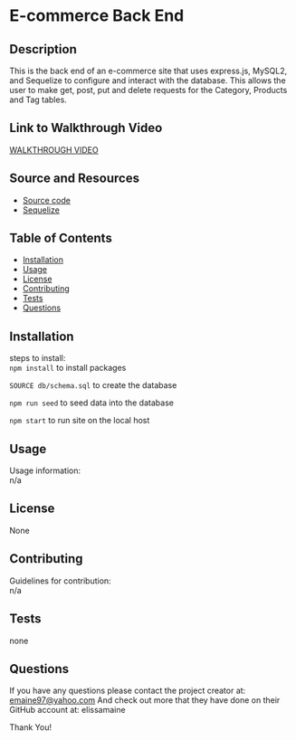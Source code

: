 # E-commerce Back End
  

  ## Description

  This is the back end of an e-commerce site that uses express.js, MySQL2, and Sequelize to configure and interact with the database. This allows the user to make get, post, put and delete requests for the Category, Products and Tag tables.

  ## Link to Walkthrough Video

  [WALKTHROUGH VIDEO](https://watch.screencastify.com/v/QBo9ZcsK2rCzxMPVUQ6V)

  ## Source and Resources 

  - [Source code](https://github.com/coding-boot-camp/fantastic-umbrella/tree/main/Develop)
  - [Sequelize](https://sequelize.org/)

  ## Table of Contents

  - [Installation](#installation)
  - [Usage](#usage)
  - [License](#license)
  - [Contributing](#contributing)
  - [Tests](#tests)
  - [Questions](#questions)

  ## Installation

  steps to install:  
  ```npm install``` to install packages 

  ```SOURCE db/schema.sql``` to create the database

  ```npm run seed``` to seed data into the database

  ```npm start``` to run site on the local host  

  ## Usage 

  Usage information:  
  n/a

  ## License

  None

  ## Contributing 

  Guidelines for contribution:  
  n/a

  ## Tests 

  none

  ## Questions

  If you have any questions please contact the project creator at: emaine97@yahoo.com
  And check out more that they have done on their GitHub account at: elissamaine

  Thank You!